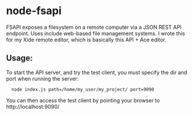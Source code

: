 node-fsapi
==========

FSAPI exposes a filesystem on a remote computer via a JSON REST API endpoint. Uses include web-based file management systems. I wrote this for my Xide remote editor, which is basically this API + Ace editor.

Usage:
------

To start the API server, and try the test client, you must specify the dir and port when running the server:

      node index.js path=/home/my_user/my_project/ port=9090

You can then access the test client by pointing your browser to http://localhost:9090/
